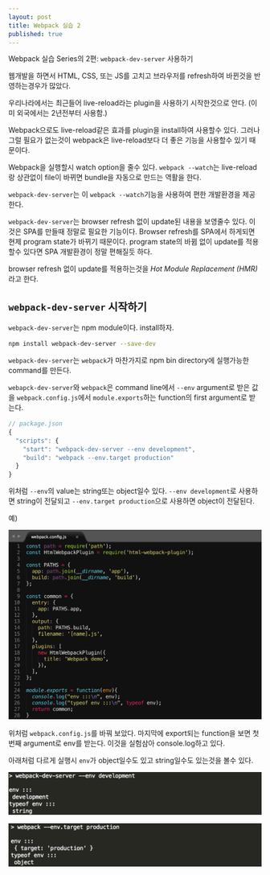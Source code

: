 ```yaml
---
layout: post
title: Webpack 실습 2
published: true
---
```


Webpack 실습 Series의 2편: `webpack-dev-server` 사용하기

웹개발을 하면서 HTML, CSS, 또는 JS를 고치고 브라우저를 refresh하여 바뀐것을 반영하는경우가 많았다. 

우리나라에서는 최근들어 live-reload라는 plugin을 사용하기 시작한것으로 안다. (이미 외국에서는 2년전부터 사용함.)

Webpack으로도 live-reload같은 효과를 plugin을 install하여 사용할수 있다. 그러나 그럴 필요가 없는것이 webpack은 live-reload보다 더 좋은 기능을 사용할수 있기 때문이다. 

Webpack을 실행할시 watch option을 줄수 있다. `webpack --watch`는 live-reload랑 상관없이 file이 바뀌면 bundle을 자동으로 만드는 역활을 한다.

`webpack-dev-server`는 이 `webpack --watch`기능을 사용하여 편한 개발환경을 제공한다.

`webpack-dev-server`는 browser refresh 없이 update된 내용을 보영줄수 있다. 이것은 SPA를 만들때 정말로 필요한 기능이다. Browser refresh를 SPA에서 하게되면 현제 program state가 바뀌기 때문이다. program state의 바뀜 없이 update를 적용할수 있다면 SPA 개발환경이 정말 편해질듯 하다.

browser refresh 없이 update를 적용하는것을 *Hot Module Replacement (HMR)* 라고 한다.

## `webpack-dev-server` 시작하기

`webpack-dev-server`는 npm module이다. install하자. 

```bash
npm install webpack-dev-server --save-dev
```

`webpack-dev-server`는 `webpack`가 마찬가지로 npm bin directory에 실행가능한 command를 만든다.

`webapck-dev-server`와 `webpack`은 command line에서 `--env` argument로 받은 값을 `webpack.config.js`에서 `module.exports`하는 function의 first argument로 받는다.

```js
// package.json
{
  "scripts": {
    "start": "webpack-dev-server --env development",
    "build": "webpack --env.target production"
  }
}
```

위처럼 `--env`의 value는 string또는 object일수 있다. `--env development`로 사용하면 string이 전달되고 `--env.target production`으로 사용하면 object이 전달된다.

예)

![Webpack with funciton](/images/webpack1-with-env.png)

위처럼 `webpack.config.js`를 바꿔 보았다. 마지막에 export되는 function을 보면 첫번째 argument로 env를 받는다. 이것을 실험삼아 console.log하고 있다.

아래처럼 다르게 실행시 `env`가 object일수도 있고 string일수도 있는것을 볼수 있다.

![webpack-env-dev](/images/webpack2-env-dev.png)

![webpack-env-prod](/images/webpack2-env-prod.png)









